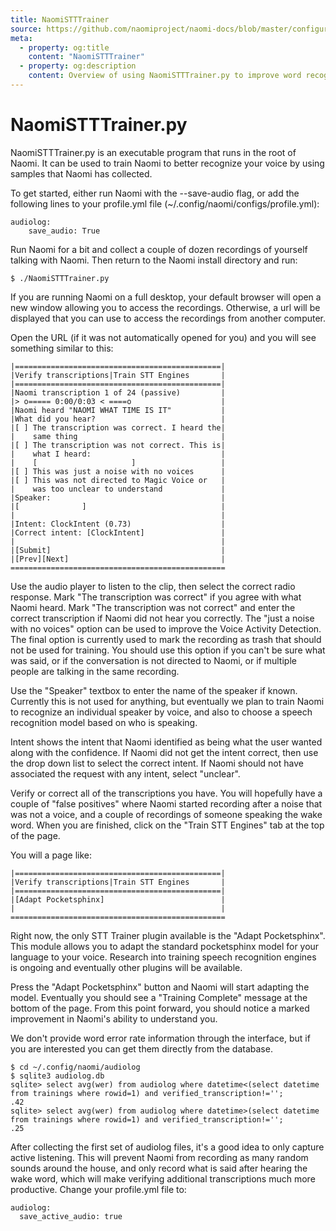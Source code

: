```yaml
---
title: NaomiSTTTrainer
source: https://github.com/naomiproject/naomi-docs/blob/master/configuration/sttt.md
meta:
  - property: og:title
    content: "NaomiSTTTrainer"
  - property: og:description
    content: Overview of using NaomiSTTTrainer.py to improve word recognition rates
---
```


# NaomiSTTTrainer.py

NaomiSTTTrainer.py is an executable program that runs in the root of Naomi.
It can be used to train Naomi to better recognize your voice by using samples
that Naomi has collected.

To get started, either run Naomi with the --save-audio flag, or add the
following lines to your profile.yml file (~/.config/naomi/configs/profile.yml):

```
audiolog:
    save_audio: True
```

Run Naomi for a bit and collect a couple of dozen recordings of yourself talking
with Naomi. Then return to the Naomi install directory and run:

```
$ ./NaomiSTTTrainer.py
```

If you are running Naomi on a full desktop, your default browser will open a
new window allowing you to access the recordings. Otherwise, a url will be
displayed that you can use to access the recordings from another computer.

Open the URL (if it was not automatically opened for you) and you will see
something similar to this:

```
|==============================================|
|Verify transcriptions|Train STT Engines       |
|==============================================|
|Naomi transcription 1 of 24 (passive)         |
|> o===== 0:00/0:03 < ====o                    |
|Naomi heard "NAOMI WHAT TIME IS IT"           |
|What did you hear?                            |
|[ ] The transcription was correct. I heard the|
|    same thing                                |
|[ ] The transcription was not correct. This is|
|    what I heard:                             |
|    [                     ]                   |
|[ ] This was just a noise with no voices      |
|[ ] This was not directed to Magic Voice or   |
|    was too unclear to understand             |
|Speaker:                                      |
|[              ]                              |
|                                              |
|Intent: ClockIntent (0.73)                    |
|Correct intent: [ClockIntent]                 |
|                                              |
|[Submit]                                      |
|[Prev][Next]                                  |
================================================
```

Use the audio player to listen to the clip, then select the correct radio response.
Mark "The transcription was correct" if you agree with what Naomi heard.
Mark "The transcription was not correct" and enter the correct transcription if Naomi did not hear you correctly.
The "just a noise with no voices" option can be used to improve the Voice Activity Detection.
The final option is currently used to mark the recording as trash that should not be used for training.
You should use this option if you can't be sure what was said, or if the conversation is not directed
to Naomi, or if multiple people are talking in the same recording.

Use the "Speaker" textbox to enter the name of the speaker if known. Currently this is not used for
anything, but eventually we plan to train Naomi to recognize an individual speaker by voice, and also to choose
a speech recognition model based on who is speaking.

Intent shows the intent that Naomi identified as being what the user wanted along with the confidence.
If Naomi did not get the intent correct, then use the drop down list to select the correct intent.
If Naomi should not have associated the request with any intent, select "unclear".

Verify or correct all of the transcriptions you have. You will hopefully have a couple of "false positives" where
Naomi started recording after a noise that was not a voice, and a couple of recordings of someone speaking the
wake word. When you are finished, click on the "Train STT Engines" tab at the top of the page.

You will a page like:

```
|==============================================|
|Verify transcriptions|Train STT Engines       |
|==============================================|
|[Adapt Pocketsphinx]                          |
|                                              |
================================================
```

Right now, the only STT Trainer plugin available is the "Adapt Pocketsphinx". This module allows you to
adapt the standard pocketsphinx model for your language to your voice. Research into training speech
recognition engines is ongoing and eventually other plugins will be available.

Press the "Adapt Pocketsphinx" button and Naomi will start adapting the model. Eventually you should see
a "Training Complete" message at the bottom of the page. From this point forward, you should notice a
marked improvement in Naomi's ability to understand you.

We don't provide word error rate information through the interface, but if you are interested you can
get them directly from the database.

```
$ cd ~/.config/naomi/audiolog
$ sqlite3 audiolog.db
sqlite> select avg(wer) from audiolog where datetime<(select datetime from trainings where rowid=1) and verified_transcription!='';
.42
sqlite> select avg(wer) from audiolog where datetime>(select datetime from trainings where rowid=1) and verified_transcription!='';
.25
```

After collecting the first set of audiolog files, it's a good idea to only capture active listening.
This will prevent Naomi from recording as many random sounds around the house, and only record what
is said after hearing the wake word, which will make verifying additional transcriptions much more
productive. Change your profile.yml file to:

```
audiolog:
  save_active_audio: true
```

<EditPageLink/>